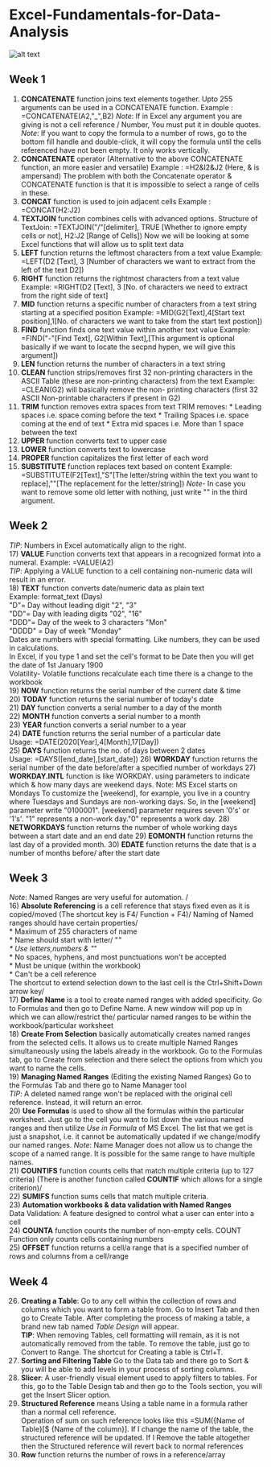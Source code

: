 # Excel-Fundamentals-for-Data-Analysis

![alt text](https://i0.wp.com/knowasap.com/wp-content/uploads/2020/03/EXCEL-d.png?fit=2000%2C1545&ssl=1)
## Week 1

1) **CONCATENATE** function joins text elements together. Upto 255 arguments can be used in a CONCATENATE function.
   Example : =CONCATENATE(A2,"_",B2)
   _Note_: If in Excel any argument you are giving is not a cell reference / Number, You must put it in double quotes.
   _Note_: If you want to copy the formula to a number of rows, go to the bottom fill handle and double-click, it will copy the formula until the cells referenced have not 
           been empty. It only works vertically. 
2) **CONCATENATE** operator (Alternative to the above CONCATENATE function, an more easier and versatile) 
     Example : =H2&I2&J2   (Here, & is ampersand) 
  The problem with both the Concatenate operator & CONCATENATE function is that it is impossible to select a range of cells in these. 
3) **CONCAT** function is used to join adjacent cells 
   Example : =CONCAT(H2:J2) 
4) **TEXTJOIN** function combines cells with advanced options. 
  Structure of TextJoin: =TEXTJOIN("/"[delimiter], TRUE [Whether to ignore empty cells or not], H2:J2 [Range of Cells])
  Now we will be looking at some Excel functions that will allow us to split text data 
6) **LEFT** function returns the leftmost characters from a text value 
   Example: =LEFT(D2 [Text], 3 [Number of characters we want to extract from the left of the text D2]) 
7) **RIGHT** function returns the rightmost characters from a text value 
   Example: =RIGHT(D2 [Text], 3 [No. of characters we need to extract from the right side of text] 
8) **MID** function returns a specific number of characters from a text string starting at a specified position
   Example: =MID(G2[Text],4[Start text position],1[No. of characters we want to take from the start text postion]) 
9) **FIND** function finds one text value within another text value
   Example: =FIND("-"[Find Text], G2[Within Text],[This argument is optional basically if we want to locate the secpnd hypen, we will give this argument])
10) **LEN** function returns the number of characters in a text string
11) **CLEAN** function strips/removes first 32 non-printing characters in the ASCII Table (these are non-printing characters) from the text
Example: =CLEAN(G2) will basically remove the non- printing characters (first 32 ASCII Non-printable characters if present in G2)
12) **TRIM** function removes extra spaces from text
    TRIM removes:
         * Leading spaces i.e. space coming before the 
           text
         * Trailing Spaces i.e. space coming at the end of 
           text
         * Extra mid spaces i.e. More than 1 space 
           between the text
13) **UPPER** function converts text to upper case
14) **LOWER** function converts text to lowercase
15) **PROPER** function capitalizes the first letter of 
    each word
16) **SUBSTITUTE** function replaces text based on 
    content
    Example: =SUBSTITUTE(F2[Text],"S"[The letter/string within the text you want to replace],""[The replacement for the letter/string])
    *Note*- In case you want to remove some old letter with nothing, just write "" in the third argument.
## Week 2
*TIP*: Numbers in Excel automatically align to the right.
<br>
17) **VALUE** Function converts text that appears in a recognized format into a numeral.
    Example: =VALUE(A2)
<br>
*TIP*: Applying a VALUE function to a cell containing non-numeric data will result in an error.
<br>
18) **TEXT** function converts date/numeric data as plain text <br>
    Example: format_text (Days) <br>
             "D"= Day without leading digit  "2", "3"   <br>
             "DD"= Day with leading digits   "02", "16" <br>
             "DDD"= Day of the week to 3 characters "Mon" <br>
             "DDDD" = Day of week "Monday"  <br>
   Dates are numbers with special formatting. Like numbers, they can be used in calculations. <br>
   In Excel, if you type 1 and set the cell's format to be Date then you will get the date of 1st January 1900  <br>
   Volatility- Volatile functions recalculate each time there is a change to the workbook   <br>
19) **NOW** function returns the serial number of the current date & time <br>
20) **TODAY** function returns the serial number of today's date <br>
21) **DAY** function converts a serial number to a day of the month  <br>
22) **MONTH** function converts a serial number to a month <br>
23) **YEAR** function converts a serial number to a year <br>
24) **DATE** function returns the serial number of a particular date <br>
   Usage: =DATE(2020[Year],4[Month],17[Day]) <br>
25) **DAYS** function returns the no. of days between 2 dates <br>
  Usage: =DAYS([end_date],[start_date])
26) **WORKDAY** function returns the serial number of the date before/after a specified number of workdays
27) **WORKDAY.INTL** function is like WORKDAY. using parameters to indicate which & how many days are weekend days.
    Note: MS Excel starts on Mondays
    To customize the [weekend], for example, you live in a country where Tuesdays and Sundays are non-working days. So, in the [weekend] parameter write "0100001".
    [weekend] parameter requires seven '0's' or '1's'. "1" represents a non-work day."0" represents a work day.
28) **NETWORKDAYS** function returns the number of whole working days between a start date and an end date
29) **EOMONTH** function returns the last day of a provided month.
30) **EDATE** function returns the date that is a number of months before/ after the start date
    
   
## Week 3
*Note*: Named Ranges are very useful for automation. / <br>
16) **Absolute Referencing** is a cell reference that stays fixed even as it is copied/moved (The shortcut key is F4/ Function + F4)/
Naming of Named ranges should have certain properties/ <br>
      * Maximum of 255 characters of name <br>
      * Name should start with letter/ "_" <br>
      * Use letters,numbers & "_" <br>
      * No spaces, hyphens, and most punctuations won't 
        be accepted <br>
      * Must be unique (within the workbook) <br>
      * Can't be a cell reference <br>
The shortcut to extend selection down to the last cell is the Ctrl+Shift+Down arrow key/ <br>
17) **Define Name** is a tool to create named ranges with added specificity. Go to Formulas and then go to Define Name. A new window will pop up in which we can allow/restrict the/ particular named ranges to be within the workbook/particular worksheet
<br>
18) **Create From Selection** basically automatically creates named ranges from the selected cells. It allows us to create multiple Named Ranges simultaneously using the labels already in the workbook. Go to the Formulas tab, go to Create from selection and there select the options from which you want to name the cells. <br>
19) **Managing Named Ranges** (Editing the existing Named Ranges) Go to the Formulas Tab and there go to Name Manager tool  <br>
*TIP*: A deleted named range won't be replaced with the original cell reference. Instead, it will return an error. <br>
20) **Use Formulas** is used to show all the formulas within the particular worksheet. Just go to the cell you want to list down the various named ranges and then utilize *Use in Formula* of MS Excel. The list that we get is just a snapshot, i.e. it cannot be automatically updated if we change/modify our named ranges. 
*Note*: Name Manager does not allow us to change the scope of a named range. It is possible for the same range to have multiple names. <br>
21) **COUNTIFS** function counts cells that match multiple criteria (up to 127 criteria) (There is another function called **COUNTIF** which allows for a single criterion)/ <br>
22) **SUMIFS** function sums cells that match multiple criteria. <br>
23) **Automation workbooks & data validation with Named Ranges** <br>
    Data Validation: A feature designed to control what a user can enter into a cell <br>
24) **COUNTA** function counts the number of non-empty cells. COUNT Function only counts cells containing numbers <br>
25) **OFFSET** function returns a cell/a range that is a specified number of rows and columns from a cell/range <br>
## Week 4
26) **Creating a Table**: Go to any cell within the collection of rows and columns which you want to form a table from. Go to Insert Tab and then go to Create Table. After completing the process of making a table, a brand new tab named *Table Design* will appear. <br>
**TIP**: When removing Tables, cell formatting will remain, as it is not automatically removed from the table. To remove the table, just go to Convert to Range.
The shortcut for Creating a table is Ctrl+T. <br>
27) **Sorting and Filtering Table** Go to the Data tab and there go to Sort & you will be able to add levels in your process of sorting columns. <br>
28) **Slicer**: A user-friendly visual element used to apply filters to tables. For this, go to the Table Design tab and then go to the Tools section, you will get the Insert Slicer option. <br>
29) **Structured Reference** means Using a table name in a formula rather than a normal cell reference. <br>
    Operation of sum on such reference looks like this =SUM({Name of Table}[$ {Name of the column}]. If I change the name of the table, the structured reference will be updated. If I 
    Remove the table altogether then the Structured reference will revert back to normal references <br>
30) **Row** function returns the number of rows in a reference/array <br>

   
